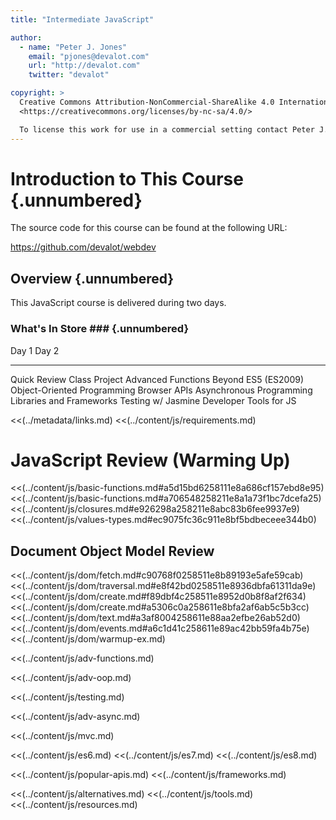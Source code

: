 ```yaml
---
title: "Intermediate JavaScript"

author:
  - name: "Peter J. Jones"
    email: "pjones@devalot.com"
    url: "http://devalot.com"
    twitter: "devalot"

copyright: >
  Creative Commons Attribution-NonCommercial-ShareAlike 4.0 International Public License:
  <https://creativecommons.org/licenses/by-nc-sa/4.0/>

  To license this work for use in a commercial setting contact Peter J. Jones.
---
```


Introduction to This Course {.unnumbered}
=========================================

The source code for this course can be found at the following URL:

<https://github.com/devalot/webdev>

Overview {.unnumbered}
----------------------

This JavaScript course is delivered during two days.

### What's In Store ### {.unnumbered}

  Day 1                        Day 2
  --------------               --------------
  Quick Review                 Class Project
  Advanced Functions           Beyond ES5 (ES2009)
  Object-Oriented Programming  Browser APIs
  Asynchronous Programming     Libraries and Frameworks
  Testing w/ Jasmine           Developer Tools for JS

<<(../metadata/links.md)
<<(../content/js/requirements.md)

# JavaScript Review (Warming Up)

<<(../content/js/basic-functions.md#a5d15bd6258111e8a686cf157ebd8e95)
<<(../content/js/basic-functions.md#a706548258211e8a1a73f1bc7dcefa25)
<<(../content/js/closures.md#e926298a258211e8abc83b6fee9937e9)
<<(../content/js/values-types.md#ec9075fc36c911e8bf5bdbeceee344b0)

## Document Object Model Review

<<(../content/js/dom/fetch.md#c90768f0258511e8b89193e5afe59cab)
<<(../content/js/dom/traversal.md#e8f42bd0258511e8936dbfa61311da9e)
<<(../content/js/dom/create.md#f89dbf4c258511e8952d0b8f8af2f634)
<<(../content/js/dom/create.md#a5306c0a258611e8bfa2af6ab5c5b3cc)
<<(../content/js/dom/text.md#a3af8004258611e88aa2efbe26ab52d0)
<<(../content/js/dom/events.md#a6c1d41c258611e89ac42bb59fa4b75e)
<<(../content/js/dom/warmup-ex.md)

<!-- Advanced Functions -->
<<(../content/js/adv-functions.md)

<!-- Advanced OOP -->
<<(../content/js/adv-oop.md)

<!-- Testing -->
<<(../content/js/testing.md)

<!-- The runtime and promises -->
<<(../content/js/adv-async.md)

<<(../content/js/mvc.md)

<<(../content/js/es6.md)
<<(../content/js/es7.md)
<<(../content/js/es8.md)

<<(../content/js/popular-apis.md)
<<(../content/js/frameworks.md)

<<(../content/js/alternatives.md)
<<(../content/js/tools.md)
<<(../content/js/resources.md)
